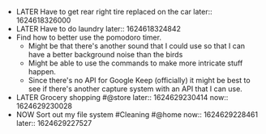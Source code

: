 - LATER Have to get rear right tire replaced on the car
  later:: 1624618326000
- LATER Have to do laundry
  later:: 1624618324842
- Find how to better use the pomodoro timer.
	- Might be that there's another sound that I could use so that I can have a better background noise than the birds
	- Might be able to use the commands to make more intricate stuff happen.
	- Since there's no API for Google Keep (officially) it might be best to see if there's another capture system with an API that I can use.
- LATER Grocery shopping #@store
  later:: 1624629230414
  now:: 1624629230028
- NOW Sort out my file system #Cleaning #@home
  now:: 1624629228461
  later:: 1624629227527